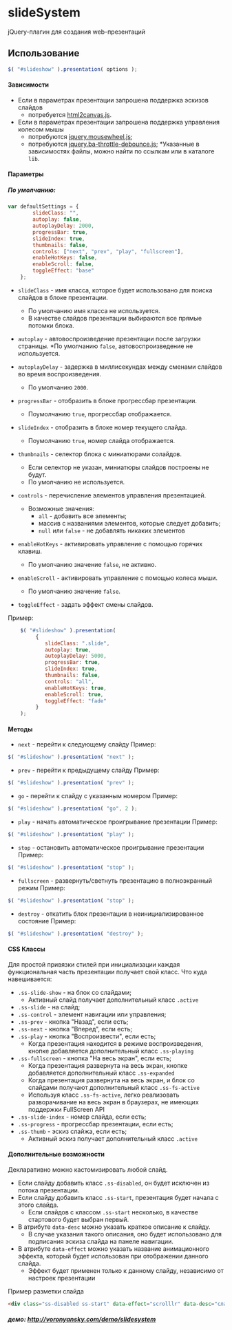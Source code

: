 slideSystem
===========
jQuery-плагин для создания web-презентаций

## Использование

```js
$( "#slideshow" ).presentation( options );
```

#### Зависимости

* Если в параметрах презентации запрошена поддержка эскизов слайдов
    * потребуется <a target="_blank" href="https://github.com/niklasvh/html2canvas">html2canvas.js</a>.
* Если в параметрах презентации запрошена поддержка управления колесом мышы
    * потребуются <a target="_blank" href="https://github.com/brandonaaron/jquery-mousewheel">jquery.mousewheel.js</a>;
    * потребуются <a target="_blank" href="https://github.com/cowboy/jquery-throttle-debounce">jquery.ba-throttle-debounce.js</a>;
*Указанные в зависимостях файлы, можно найти по ссылкам или в каталоге `lib`.

#### Параметры

##### По умолчанию:

```js
var defaultSettings = {
        slideClass: "",
        autoplay: false,
        autoplayDelay: 2000,
        progressBar: true,
        slideIndex: true,
        thumbnails: false,
        controls: ["next", "prev", "play", "fullscreen"],
        enableHotKeys: false,
        enableScroll: false,
        toggleEffect: "base"
    };
```

* `slideClass` - имя класса, которое будет использовано для поиска слайдов в блоке презентации.
    * По умолчанию имя класса не используется.
    * В качестве слайдов презентации выбираются все прямые потомки блока.

* `autoplay` - автовоспроизведение презентации после загрузки страницы.
    *По умолчанию `false`, автовоспроизведение не используется.

* `autoplayDelay` - задержка в миллисекундах между сменами слайдов во время воспроизведения.
    * По умолчанию `2000`.

* `progressBar` - отобразить в блоке прогрессбар презентации.
    * Поумолчанию `true`, прогрессбар отображается.

* `slideIndex` - отобразить в блоке номер текущего слайда.
    * Поумолчанию `true`, номер слайда отображается.

* `thumbnails` - селектор блока с миниатюрами солайдов.
    * Если селектор не указан, миниатюры слайдов построены не будут.
    * По умолчанию не используется.

* `controls` - перечисление элементов управления презентацией.
    * Возможные значения:
        * `all` - добавить все элементы;
        * массив с названиями элементов, которые следует добавить;
        * `null` или `false` - не добавлять никаких элементов

* `enableHotKeys` - активировать управление с помощью горячих клавиш.
    * По умолчанию значение `false`, не активно.

* `enableScroll` - активировать управление с помощью колеса мыши.
    * По умолчанию значение `false`.

* `toggleEffect` - задать эффект смены слайдов.

Пример:
```js
    $( "#slideshow" ).presentation(
         {
            slideClass: ".slide",
            autoplay: true,
            autoplayDelay: 5000,
            progressBar: true,
            slideIndex: true,
            thumbnails: false,
            controls: "all",
            enableHotKeys: true,
            enableScroll: true,
            toggleEffect: "fade"
         }
    );
```

#### Методы

* `next` - перейти к следующему слайду
Пример:
```js
$( "#slideshow" ).presentation( "next" );
```

* `prev` - перейти к предыдущему слайду
Пример:
```js
$( "#slideshow" ).presentation( "prev" );
```

* `go` - перейти к слайду с указанным номером
Пример:
```js
$( "#slideshow" ).presentation( "go", 2 );
```

* `play` - начать автоматическое проигрывание презентации
Пример:
```js
$( "#slideshow" ).presentation( "play" );
```

* `stop` - остановить автоматическое проигрывание презентации
Пример:
```js
$( "#slideshow" ).presentation( "stop" );
```

* `fullscreen` - развернуть/светнуть презентацию в полноэкранный режим
Пример:
```js
$( "#slideshow" ).presentation( "stop" );
```

* `destroy` - откатить блок презентации в неинициализированное состояние
Пример:
```js
$( "#slideshow" ).presentation( "destroy" );
```

#### CSS Классы

Для простой привязки стилей при инициализации каждая функциональная часть презентации получает свой класс.
Что куда навешивается:

* `.ss-slide-show` - на блок со слайдами;
    * Активный слайд получает дополнительный класс `.active`
* `.ss-slide` - на слайд;
* `.ss-control` - элемент навигации или управления;
* `.ss-prev` - кнопка "Назад", если есть;
* `.ss-next` - кнопка "Вперед", если есть;
* `.ss-play` - кнопка "Воспроизвести", если есть;
    * Когда презентация находится в режиме воспроизведения, кнопке добавляется дополнительный класс `.ss-playing`
* `.ss-fullscreen` - кнопка "На весь экран", если есть;
    * Когда презентация развернута на весь экран, кнопке добавляется дополнительный класс `.ss-expanded`
    * Когда презентация развернута на весь экран, <body> и блок со слайдами получают дополнительный класс `.ss-fs-active`
    * Используя класс `.ss-fs-active`, легко реализовать разворачивание на весь экран в браузерах, не имеющих поддержки FullScreen API
* `.ss-slide-index` - номер слайда, если есть;
* `.ss-progress` - прогрессбар презентации, если есть;
* `.ss-thumb` - эскиз слайжа, если есть;
    * Активный эскиз получает дополнительный класс `.active`

#### Дополнительные возможности

Декларативно можно кастомизировать любой слайд.

* Если слайду добавить класс `.ss-disabled`, он будет исключен из потока презентации.
* Если слайду добавить класс `.ss-start`, презентация будет начала с этого слайда.
    * Если слайдов с классом `.ss-start` несколько, в качестве стартового будет выбран первый.
* В атрибуте `data-desc` можно указать краткое описание к слайду.
    * В случае указания такого описания, оно будет использовано для подписания эскиза слайда на панеле навигации.
* В атрибуте `data-effect` можно указать название анимационного эффекта, который будет использован при отображении данного слайда.
    * Эффект будет применен только к данному слайду, независимо от настроек презентации

Пример разметки слайда
```html
<div class="ss-disabled ss-start" data-effect="scrolllr" data-desc="слайд №1" >Контент слайда</div>
```

##### демо: http://voronyansky.com/demo/slidesystem
